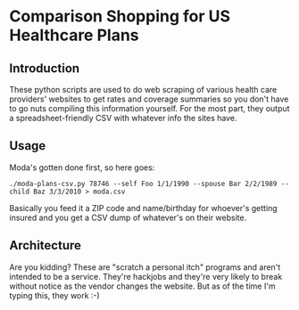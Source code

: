 # Comparison Shopping for US Healthcare Plans

## Introduction

These python scripts are used to do web scraping of various health care providers'
websites to get rates and coverage summaries so you don't have to go nuts compiling
this information yourself.  For the most part, they output a spreadsheet-friendly
CSV with whatever info the sites have.

## Usage

Moda's gotten done first, so here goes:

`./moda-plans-csv.py 78746 --self Foo 1/1/1990 --spouse Bar 2/2/1989 --child Baz 3/3/2010 > moda.csv`

Basically you feed it a ZIP code and name/birthday for whoever's getting insured and you get a CSV
dump of whatever's on their website.

## Architecture

Are you kidding?  These are "scratch a personal itch" programs and aren't intended to be a service.
They're hackjobs and they're very likely to break without notice as the vendor changes the website.
But as of the time I'm typing this, they work :-)
